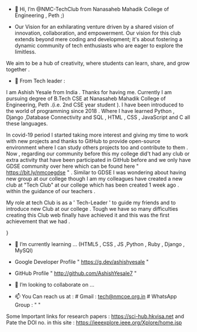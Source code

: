 - 👋 Hi, I’m @NMC-TechClub from Nanasaheb Mahadik College of Engineering , Peth ;)

- Our Vision for an exhilarating venture driven by a shared vision of innovation, collaboration, and empowerment. Our vision for this club extends beyond mere coding and development; it's about fostering a dynamic community of tech enthusiasts who are eager to explore the  limitless.

We aim to be a hub of creativity, where students can learn, share, and grow together . 


- 👀 From Tech leader  :

I am Ashish Yesale  from India . Thanks for having me. Currently I am pursuing degree of B.Tech CSE at Nanasaheb Mahadik College of Engineering, Peth .(i.e. 2nd CSE year student ).
I have been introduced to the world of programming since 2018 . Where I have learned Python , Django ,Database Connectivity and SQL  , HTML , CSS , JavaScript and  C all these languages.

In covid-19 period I started taking more interest and giving my time to work with new projects and thanks to GitHub to provide open-source environment where I can study others projects too and contribute to them .
Now , regarding our community before this my college did't had any club or extra activity that have been participated in GitHub before and we only have GDSE community over here which can be found here " https://bit.ly/nmcoegdse " .
Similar to GDSE I was wondering about having new group at our college though I am my colleagues have created a new club at "Tech Club" at our college which has been created 1 week ago .
within the guidance of our teachers . 

My role at tech Club is as a ' Tech-Leader ' to guide my friends and to introduce new Club at our college . Tough we have so many difficulties creating this Club web finally have achieved it and this was the first achievement that we had . 

  }


- 🌱 I’m currently learning ... (HTML5 , CSS , JS ,Python , Ruby , Django , MySQl)
-  Google Developer Profile " https://g.dev/ashishyesale "
-  GitHub Profile " http://github.com/AshishYesale7 "

 

- 💞️ I’m looking to collaborate on ...
- 📫 You Can reach us at :  # Gmail : tech@nmcoe.org.in
                            # WhatsApp Group : "  "

<!---
NMC-TechClub/NMC-TechClub is a ✨ special ✨ repository because its `README.md` (this file) appears on your GitHub profile.
You can click the Preview link to take a look at your changes.
--->


Some Important links for research papers : https://sci-hub.hkvisa.net and Pate the DOI no. in this site : https://ieeexplore.ieee.org/Xplore/home.jsp
